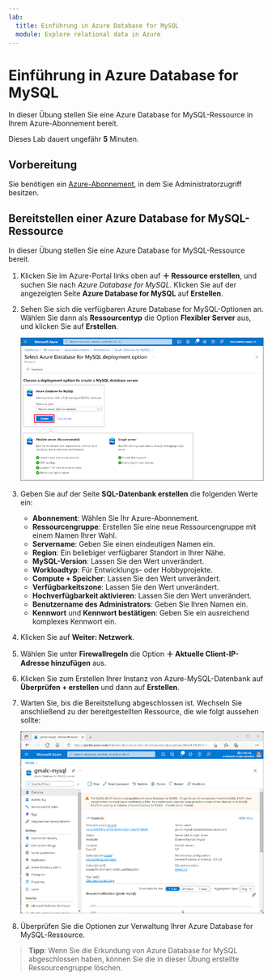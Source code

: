 ```yaml
---
lab:
  title: Einführung in Azure Database for MySQL
  module: Explore relational data in Azure
---
```


# <a name="explore-azure-database-for-mysql"></a>Einführung in Azure Database for MySQL

In dieser Übung stellen Sie eine Azure Database for MySQL-Ressource in Ihrem Azure-Abonnement bereit.

Dieses Lab dauert ungefähr **5** Minuten.

## <a name="before-you-start"></a>Vorbereitung

Sie benötigen ein [Azure-Abonnement](https://azure.microsoft.com/free), in dem Sie Administratorzugriff besitzen.

## <a name="provision-an-azure-database-for-mysql-resource"></a>Bereitstellen einer Azure Database for MySQL-Ressource

In dieser Übung stellen Sie eine Azure Database for MySQL-Ressource bereit.

1. Klicken Sie im Azure-Portal links oben auf **&#65291; Ressource erstellen**, und suchen Sie nach *Azure Database for MySQL*. Klicken Sie auf der angezeigten Seite **Azure Database for MySQL** auf **Erstellen**.

1. Sehen Sie sich die verfügbaren Azure Database for MySQL-Optionen an. Wählen Sie dann als **Ressourcentyp** die Option **Flexibler Server** aus, und klicken Sie auf **Erstellen**.

    ![Screenshot: Bereitstellungsoptionen für Azure Database for MySQL](images/mysql-options.png)

1. Geben Sie auf der Seite **SQL-Datenbank erstellen** die folgenden Werte ein:
    - **Abonnement**: Wählen Sie Ihr Azure-Abonnement.
    - **Ressourcengruppe**: Erstellen Sie eine neue Ressourcengruppe mit einem Namen Ihrer Wahl.
    - **Servername**: Geben Sie einen eindeutigen Namen ein.
    - **Region**: Ein beliebiger verfügbarer Standort in Ihrer Nähe.
    - **MySQL-Version**: Lassen Sie den Wert unverändert.
    - **Workloadtyp**: Für Entwicklungs- oder Hobbyprojekte.
    - **Compute + Speicher**: Lassen Sie den Wert unverändert.
    - **Verfügbarkeitszone**: Lassen Sie den Wert unverändert.
    - **Hochverfügbarkeit aktivieren**: Lassen Sie den Wert unverändert.
    - **Benutzername des Administrators**: Geben Sie Ihren Namen ein.
    - **Kennwort** und **Kennwort bestätigen**: Geben Sie ein ausreichend komplexes Kennwort ein.

1. Klicken Sie auf **Weiter: Netzwerk**.

1. Wählen Sie unter **Firewallregeln** die Option **&#65291; Aktuelle Client-IP-Adresse hinzufügen** aus.

1. Klicken Sie zum Erstellen Ihrer Instanz von Azure-MySQL-Datenbank auf **Überprüfen + erstellen** und dann auf **Erstellen**.

1. Warten Sie, bis die Bereitstellung abgeschlossen ist. Wechseln Sie anschließend zu der bereitgestellten Ressource, die wie folgt aussehen sollte:

    ![Screenshot: Azure-Portal mit der Seite „Azure Database for MySQL“](images/mysql-portal.png)

1. Überprüfen Sie die Optionen zur Verwaltung Ihrer Azure Database for MySQL-Ressource.

> **Tipp**: Wenn Sie die Erkundung von Azure Database for MySQL abgeschlossen haben, können Sie die in dieser Übung erstellte Ressourcengruppe löschen.
